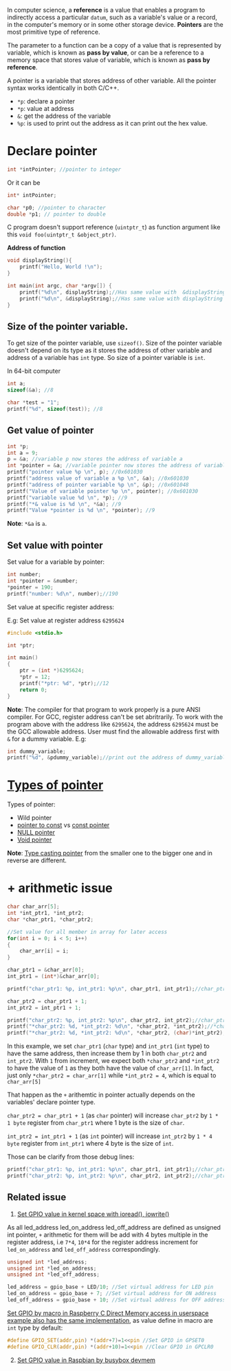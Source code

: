 In computer science, a **reference** is a value that enables a program to indirectly access a particular ``datum``, such as a variable's value or a record, in the computer's memory or in some other storage device. **Pointers** are the most primitive type of reference.

The parameter to a function can be a copy of a value that is represented by variable, which is known as **pass by value**, or can be a reference to a memory space that stores value of variable, which is known as **pass by reference**.

A pointer is a variable that stores address of other variable. All the pointer syntax works identically in both C/C++.

* ``*p``: declare a pointer
* ``*p``: value at address
* ``&``: get the address of the variable
* ``%p``: is used to print out the address as it can print out the hex value.

# Declare pointer

```c
int *intPointer; //pointer to integer
``` 

Or it can be

```c
int* intPointer;
```

```c
char *p0; //pointer to character
double *p1; // pointer to double
```

C program doesn't support reference (``uintptr_t``) as function argument like this ``void foo(uintptr_t &object_ptr)``.

**Address of function**

```c
void displayString(){
	printf("Hello, World !\n");
}

int main(int argc, char *argv[]) {
	printf("%d\n", displayString);//Has same value with  &displayString
	printf("%d\n", &displayString);//Has same value with displayString
}	
```

## Size of the pointer variable.

To get size of the pointer variable, use ``sizeof()``. Size of the pointer variable doesn't depend on its type as it stores the address of other variable and address of a variable has ``int`` type. So size of a pointer variable is ``int``.

In 64-bit computer

```c
int a;
sizeof(&a); //8
```

```c
char *test = "1";
printf("%d", sizeof(test)); //8
```

## Get value of pointer

```c
int *p;
int a = 9;
p = &a; //variable p now stores the address of variable a
int *pointer = &a; //variable pointer now stores the address of variable a
printf("pointer value %p \n", p); //0x601030
printf("address value of variable a %p \n", &a); //0x601030
printf("address of pointer variable %p \n", &p); //0x601048
printf("Value of variable pointer %p \n", pointer); //0x601030
printf("variable value %d \n", *p); //9
printf("*& value is %d \n", *&a); //9
printf("Value *pointer is %d \n", *pointer); //9
```

**Note**: ``*&a`` is ``a``.

## Set value with pointer

Set value for a variable by pointer:

```c
int number;
int *pointer = &number;
*pointer = 190;
printf("number: %d\n", number);//190
```

Set value at specific register address:

E.g: Set value at register address ``6295624``

```c
#include <stdio.h>

int *ptr;

int main() 
{
	ptr = (int *)6295624; 
	*ptr = 12;
	printf("*ptr: %d", *ptr);//12
	return 0;
}
```

**Note**: The compiler for that program to work properly is a pure ANSI compiler. For GCC, register address can't be set abritrarily. To work with the program above with the address like ``6295624``, the address ``6295624`` must be the GCC allowable address. User must find the allowable address first with ``&`` for a dummy variable. E.g:

```c
int dummy_variable;
printf("%d", &pdummy_variable);//print out the address of dummy_variable first to find the allowable address
```

# [Types of pointer](https://github.com/TranPhucVinh/C/blob/master/Physical%20layer/Memory/Pointer/Types%20of%20pointer.md)

Types of pointer:
* Wild pointer
* [pointer to const](https://github.com/TranPhucVinh/C/blob/master/Physical%20layer/Memory/Pointer/Types%20of%20pointer.md#pointer-to-const) vs [const pointer](https://github.com/TranPhucVinh/C/blob/master/Physical%20layer/Memory/Pointer/Types%20of%20pointer.md#const-pointer)
* [NULL pointer](https://github.com/TranPhucVinh/C/blob/master/Physical%20layer/Memory/Pointer/Types%20of%20pointer.md#null-pointer)
* [Void pointer](Void%20pointer.md)

**Note**: [Type casting pointer](https://github.com/TranPhucVinh/C/blob/master/Physical%20layer/Memory/Pointer/Types%20of%20pointer.md#type-casting-pointer) from the smaller one to the bigger one and in reverse are different.

# + arithmetic issue

```c
char char_arr[5];
int *int_ptr1, *int_ptr2;
char *char_ptr1, *char_ptr2;

//Set value for all member in array for later access
for(int i = 0; i < 5; i++)
{
    char_arr[i] = i;
}

char_ptr1 = &char_arr[0];
int_ptr1 = (int*)&char_arr[0];

printf("char_ptr1: %p, int_ptr1: %p\n", char_ptr1, int_ptr1);//char_ptr1: 0x7ffebc027653, int_ptr1: 0x7ffebc027653

char_ptr2 = char_ptr1 + 1;
int_ptr2 = int_ptr1 + 1;

printf("char_ptr2: %p, int_ptr2: %p\n", char_ptr2, int_ptr2);//char_ptr2: 0x7ffebc027654, int_ptr2: 0x7ffebc027657
printf("*char_ptr2: %d, *int_ptr2: %d\n", *char_ptr2, *int_ptr2);//*char_ptr2: 1, *int_ptr2: 633339908; *int_ptr2 print out garbage value in this way 
printf("*char_ptr2: %d, *int_ptr2: %d\n", *char_ptr2, (char)*int_ptr2);//*char_ptr2: 1, *int_ptr2: 4
```

In this example, we set ``char_ptr1`` (``char`` type) and ``int_ptr1`` (``int`` type) to have the same address, then increase them by 1 in both ``char_ptr2`` and ``int_ptr2``. With ``1`` from increment, we expect both ``*char_ptr2`` and ``*int_ptr2`` to have the value of ``1`` as they both have the value of ``char_arr[1]``. In fact, just only ``*char_ptr2 = char_arr[1]`` while ``*int_ptr2 = 4``, which is equal to ``char_arr[5]``

That happen as the ``+`` arithemtic in pointer actually depends on the variables' declare pointer type.

``char_ptr2 = char_ptr1 + 1`` (as ``char`` pointer) will increase ``char_ptr2`` by ``1 * 1 byte`` register from ``char_ptr1`` where 1 byte is the size of ``char``.

``int_ptr2 = int_ptr1 + 1`` (as ``int`` pointer) will increase ``int_ptr2`` by ``1 * 4 byte`` register from ``int_ptr1`` where 4 byte is the size of ``int``.

Those can be clarify from those debug lines:

```c
printf("char_ptr1: %p, int_ptr1: %p\n", char_ptr1, int_ptr1);//char_ptr1: 0x7ffebc027653, int_ptr1: 0x7ffebc027653
printf("char_ptr2: %p, int_ptr2: %p\n", char_ptr2, int_ptr2);//char_ptr2: 0x7ffebc027654, int_ptr2: 0x7ffebc027657
```

## Related issue

1. [Set GPIO value in kernel space with ioread(), iowrite()](https://github.com/TranPhucVinh/Raspberry-Pi-C/blob/main/Kernel/blink_led_with_iowrite32.c)

As all led_address led_on_address led_off_address are defined as unsigned int pointer, ``+`` arithmetic for them will be add with 4 bytes multiple in the register address, i.e ``7*4``, ``10*4`` for the register address increment for ``led_on_address`` and ``led_off_address`` correspondingly.

```c
unsigned int *led_address;
unsigned int *led_on_address;
unsigned int *led_off_address;

led_address = gpio_base + LED/10; //Set virtual address for LED pin
led_on_address = gpio_base + 7; //Set virtual address for ON address
led_off_address = gpio_base + 10; //Set virtual address for OFF address
```

[Set GPIO by macro in Raspberry C Direct Memory access in userspace example also has the same implementation](https://github.com/TranPhucVinh/Raspberry-Pi-C/blob/main/Physical%20layer/GPIO/direct_register_access_control_gpio.c), as value define in macro are ``int`` type by default:

```c
#define GPIO_SET(addr,pin) *(addr+7)=1<<pin //Set GPIO in GPSET0
#define GPIO_CLR(addr,pin) *(addr+10)=1<<pin //Clear GPIO in GPCLR0
```

2. [Set GPIO value in Raspbian by busybox devmem](https://github.com/TranPhucVinh/Raspberry-Pi-C/blob/main/Physical%20layer/Direct%20register%20access.md)
